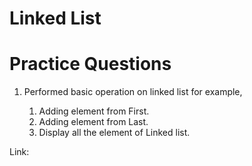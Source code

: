 # Linked List



# Practice Questions
1. Performed basic operation on linked list for example, 


      1. Adding element from First.
      2. Adding element from Last.
      3. Display all the element of Linked list.

Link: 
